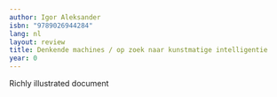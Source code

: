 ```yaml
---
author: Igor Aleksander
isbn: "9789026944284"
lang: nl
layout: review
title: Denkende machines / op zoek naar kunstmatige intelligentie
year: 0
---
```


Richly illustrated document
